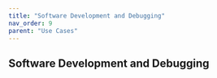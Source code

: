 ```yaml
---
title: "Software Development and Debugging"
nav_order: 9
parent: "Use Cases"
---
```


## Software Development and Debugging

